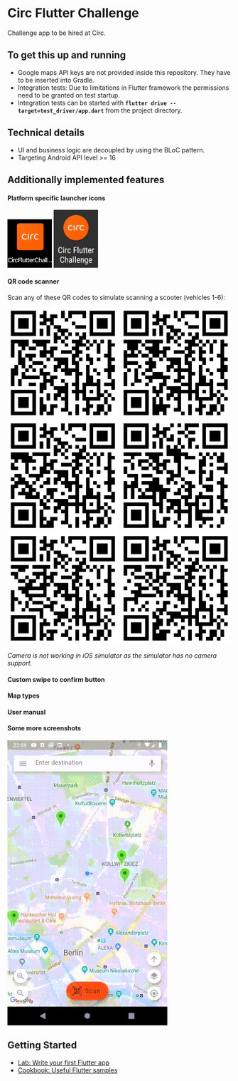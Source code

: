 # Circ Flutter Challenge

Challenge app to be hired at Circ.

## To get this up and running

* Google maps API keys are not provided inside this repository. They have to be inserted into Gradle.
* Integration tests: Due to limitations in Flutter framework the permissions need to be granted on test startup.
* Integration tests can be started with **`flutter drive --target=test_driver/app.dart`** from the project directory.


## Technical details
* UI and business logic are decoupled by using the BLoC pattern.
* Targeting Android API level >= 16



## Additionally implemented features

#### Platform specific launcher icons
<img src="readme_resources/launcher_ios.png" width="100"/>   <img src="readme_resources/launcher_android.jpg" width="100"/>

#### QR code scanner

Scan any of these QR codes to simulate scanning a scooter (vehicles 1-6):

<img src="readme_resources/vehicle_qr_codes/qrcode-vehicle-id-1.png" width="250" style="border:10;">   <img src="readme_resources/vehicle_qr_codes/qrcode-vehicle-id-2.png" width="250">   <img src="readme_resources/vehicle_qr_codes/qrcode-vehicle-id-3.png" width="250">   <img src="readme_resources/vehicle_qr_codes/qrcode-vehicle-id-4.png" width="250">   <img src="readme_resources/vehicle_qr_codes/qrcode-vehicle-id-5.png" width="250">   <img src="readme_resources/vehicle_qr_codes/qrcode-vehicle-id-6.png" width="250">   

<i>Camera is not working in iOS simulator as the simulator has no camera support.</i>

#### Custom swipe to confirm button



#### Map types



#### User manual



#### Some more screenshots
<img src="readme_resources/selecting_markers_360.gif" width="360"/>





## Getting Started

- [Lab: Write your first Flutter app](https://flutter.dev/docs/get-started/codelab)
- [Cookbook: Useful Flutter samples](https://flutter.dev/docs/cookbook)
